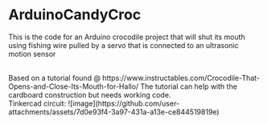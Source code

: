 # ArduinoCandyCroc


This is the code for an Arduino crocodile project that will shut its mouth using fishing wire 
pulled by a servo that is connected to an ultrasonic motion sensor

<br />
Based on a tutorial found @ https://www.instructables.com/Crocodile-That-Opens-and-Close-Its-Mouth-for-Hallo/ 
The tutorial can help with the cardboard construction but needs working code.

<br />
Tinkercad circuit:  
![image](https://github.com/user-attachments/assets/7d0e93f4-3a97-431a-a13e-ce844519819e)

